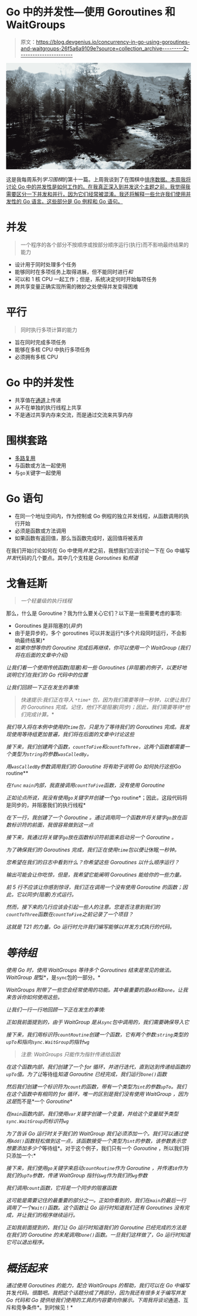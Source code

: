 # Go 中的并发性—使用 Goroutines 和 WaitGroups

> 原文：<https://blog.devgenius.io/concurrency-in-go-using-goroutines-and-waitgroups-26f5a6a9109e?source=collection_archive---------2----------------------->

![](img/1755d15e01b3133c765290a2b5d5dd74.png)

这是我每周系列*学习围棋*的第十一篇。上周我谈到了在围棋中[排序数据。本周我将讨论 Go 中的并发性是如何工作的。在我真正深入到并发这个主题之前，我觉得我需要区分一下并发和并行，因为它们经常被混淆。我还将解释一些允许我们使用并发性的 Go 语言。这些部分是 Go 例程和 Go 语句。](https://www.martincartledge.io/sorting-data-in-go/)

# 并发

> 一个程序的各个部分不按顺序或按部分顺序运行(执行)而不影响最终结果的能力

*   设计用于同时处理多个任务
*   能够同时在多项任务上取得进展，但不能同时进行*和*
*   可以和 1 核 CPU 一起工作；但是，系统决定何时开始每项任务
*   跨共享变量正确实现所需的微妙之处使得并发变得困难

# 平行

> 同时执行多项计算的能力

*   旨在同时完成多项任务
*   能够在多核 CPU 中执行多项任务
*   必须拥有多核 CPU

# Go 中的并发性

*   共享值在[通道](https://gobyexample.com/channels)上传递
*   从不在单独的执行线程上共享
*   不是通过共享内存来交流，而是通过交流来共享内存

# 围棋套路

*   [多路复用](https://en.wikipedia.org/wiki/Multiplexing)
*   与函数或方法一起使用
*   与`go`关键字一起使用

# Go 语句

*   在同一个地址空间内，作为控制或 Go 例程的独立并发线程，从函数调用的执行开始
*   必须是函数或方法调用
*   如果函数有返回值，那么当函数完成时，返回值将被丢弃

在我们开始讨论如何在 Go 中使用*并发*之前，我想我们应该讨论一下在 Go 中编写*并发*代码的几个要点。其中几个支柱是 *Goroutines* 和*频道*

# 戈鲁廷斯

> *一个轻量级的执行线程*

那么，什么是 Goroutine？我为什么要关心它们？以下是一些需要考虑的事项:

*   Goroutines 是非阻塞的(*异步*)
*   由于是异步的，多个 goroutines 可以并发运行*(多个片段同时运行，不会影响最终结果)*
*   *如果你想等你的 *Goroutine* 完成后再继续，你可以使用一个 *WaitGroup* (我们将在后面的文章中介绍)*

*让我们看一个使用传统函数(阻塞)和一些 *Goroutines* (非阻塞)的例子，以更好地说明它们在我们的 Go 代码中的位置*

*让我们回顾一下正在发生的事情:*

> **快速提示:我们正在导入* `*time*` *包，因为我们需要等待一秒钟，以便让我们的* Goroutines *完成。记住，他们不是阻塞(同步)；因此，我们需要*等待*他们完成计算。**

*我们导入将在本例中使用的`time`包，只是为了等待我们的 *Goroutines* 完成。我发现使用等待组更加普遍，我们将在后面的文章中讨论这些*

*接下来，我们创建两个函数，`countToFive`和`countToThree`，这两个函数都需要一个类型为`string`的参数`wasCalledBy`。*

*用`wasCalledBy`参数调用我们的 *Goroutine* 将有助于说明 Go 如何执行这些*Go routine**

*在`func` `main`内部，我直接调用`countToFive`函数，没有使用 *Goroutine**

*正如论点所说，我没有使用`go`关键字并创建一个*go routine*；因此，这段代码将是同步的，并阻塞我们的执行线程*

*在下一行，我创建了一个 *Goroutine* 。通过调用同一个函数并将关键字`go`放在函数标识符的前面，我很容易做到这一点*

*接下来，我通过将关键字`go`放在函数标识符前面来启动另一个 *Goroutine* 。*

*为了确保我们的 *Goroutines* 完成，我们正在使用`time`包以便让*休眠*一秒钟。*

*您希望在我们的日志中看到什么？你希望这些 *Goroutines* 以什么顺序运行？*

*输出可能会让你吃惊，但是，我希望它能阐明 *Goroutines* 能给你的一些力量。*

*前 5 行不应该让你感到惊讶，我们正在调用一个没有使用 *Goroutine* 的函数；因此，它以同步(阻塞)方式运行。*

*然而，接下来的几行应该会引起一些人的注意。您是否注意到我们的`countToThree`函数在`countToFive`之前记录了一个项目？*

*这就是 T21 的力量。Go 运行时允许我们编写能够以并发方式执行的代码。*

# *等待组*

*使用 Go 时，使用 *WaitGroups* 等待多个 *Goroutines* 结束是常见的做法。 *WaitGroup* 是*型*，是`sync`包的一部分。*

**WaitGroups* 附带了一些您会经常使用的功能。其中最重要的是`Add`和`Done`。让我来告诉你如何使用这些。*

*让我们一行一行地回顾一下正在发生的事情:*

*正如我前面提到的，由于 *WaitGroup* 是从`sync`包中调用的，我们需要确保导入它*

*接下来，我们用标识符`countRoutine`创建一个函数，它有两个参数:`string`类型的`upTo`和指向`sync.WaitGroup`的指针`wg`*

> **注意:* WaitGroups *只能作为指针*传递给函数*

*在这个函数内部，我们创建了一个 for 循环，并进行迭代，直到达到传递给函数的`upTo`值。为了让*等待组*知道 *Goroutine* 已经完成，我们运行`Done()`函数*

*然后我们创建一个标识符为`count`的函数，带有一个类型为`int`的参数`upTo`。我们在这个函数中有相同的 for 循环，唯一的区别是我们没有使用 *WaitGroup* ，因为这是*而不是*一个 *Goroutine**

*在`main`函数内部，我们使用`var`关键字创建一个变量，并给这个变量赋予类型`sync.WaitGroup`的标识符`wg`*

*为了告诉 Go 运行时关于我们的 *WaitGroup* 我们必须添加一个。我们可以通过使用`Add()`函数轻松做到这一点，该函数接受一个类型为`int`的参数，该参数表示您想要添加多少个*等待组*。对于这个例子，我们只有一个 *Goroutine* ，所以我们将只添加一个:*

*接下来，我们使用`go`关键字来启动`countRoutine`作为 *Goroutine* ，并传递`10`作为我们的`upTo`参数，传递 *WaitGroup* 指针(`&wg`作为我们的`wg`参数*

*我们调用`count`函数，它将是一个同步的阻塞函数*

*这可能是需要记住的最重要的部分之一。正如你看到的，我们在`main`的最后一行调用了一个`Wait()`函数。这个函数让 Go 运行时知道我们还有 *Goroutines* 没有完成，并让我们的程序继续运行。*

*正如我前面提到的，我们让 Go 运行时知道我们的 *Goroutine* 已经完成的方法是在我们的 *Goroutine* 的末尾调用`Done()`函数。一旦我们这样做了，Go 运行时知道它可以退出程序。*

# *概括起来*

*通过使用 *Goroutines* 的能力，配合 *WaitGroups* 的帮助，我们可以在 Go 中编写*并发*代码。很酷吧。我把这个话题分成了两部分，因为我还有很多关于编写并发 Go 代码和 Go 提供给我们使用的工具的内容要向你展示。下周我将谈论*通道、互斥和竞争条件*。到时候见！*